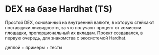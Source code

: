# DEX на базе Hardhat (TS)

Простой DEX, основанный на внутренней валюте, в которую стейкают поставщики ликвидности, за что получают процент от комиссии площадки, пропорциональный их вкладам.
Проект создавался, в первую очередь, для знакомства с экосистемой Hardhat.

деплой + примеры + тесты
